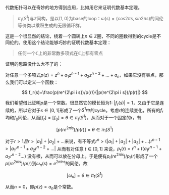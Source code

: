代数拓扑可以在奇妙的地方得到应用，比如用它来证明代数基本定理。

> $\pi_1(S^1)$与$\mathbb{Z}$同构，是以$(1,0)$为base的loop：$\omega(s) = (cos2\pi s,sin2\pi s)$的同伦等价类以乘积生成的无限循环群。

这是一个很显然的结论，绕着一个圆转上$n\in \mathbb{Z}$圈，不同的圈数得到的cycle是不同伦的。使用这个结论能够巧妙的证明代数基本定理：

> 任何一个$\mathbb{C}$上的非常数多项式在$\mathbb{C}$上都有零点

证明的思路没什么大不了的：

对任意一个多项式$p(z)=z^n+a_1z^{n-1}+a_2z^{n-2}+...+a_n$，如果它没有零点，那么我们可以定义一个函数：

$$
f_r(s)=\frac{p(re^{2\pi i s})/p(r)}{|p(re^{2\pi i s})/p(r)|}
$$

我们希望借此证明$p$是一个常数。很显然它的模长恒为1: $|f_r(s)|=1$，又由于它是连续的，所以它对于$s\in [0,1]$形成了一个$S^1$中的cycle。考虑$r$的连续变化，所有的$f_r$均和$f_0$同伦，从而$[f_r]=[f_0]=\theta \in \pi_1(S^1)$，从而对于一个固定的r，有

$$
[p(re^{2\pi is})/p(r)]=\theta\in\pi_1(S^1)
$$

对于$r>1 且 r>|a_1|+|a_2| + ...$来说，有不等式$r^n>(|a_1|+|a_2|+|a_3|+...)r^{n-1}>|a_1r^{n-1}+a_2r^{n-2}+...|$ 从而有对任意 $t \in[0,1]$ 来说，$p_t(r)=r^n + t(a_1r^{n-1}+a_2r^{n-2}...)$ 没有根，从而可以放在分母上。于是便有$p_t(re^{2\pi is}) / p_t(r)$形成了一个$p(re^{2\pi is})/p(r)$到$\omega_n(s)=e^{2\pi ins}$的同伦，故

$$
[\omega_n] = \theta \in \pi_1(S^1)
$$

从而$n=0$，即$p(z)=a_n$是个常数。
